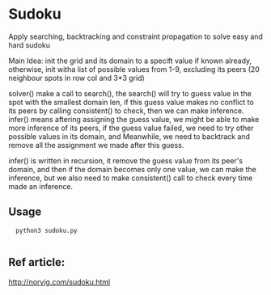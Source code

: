 
# Sudoku


Apply searching, backtracking and constraint propagation to solve easy and hard sudoku

Main Idea:
init the grid and its domain to a specift value if known already, 
otherwise, init witha  list of possible values from 1-9, excluding its peers (20 neighbour spots in row col and 3*3 grid)

solver() make a call to search(), the search() will try to guess value in the spot with the smallest domain len,
  if this guess value makes no conflict to its peers by calling consistent() to check, then we can make inference.
   infer() means aftering assigning the guess value, we might be able to make more inference of its peers,
  if the guess value failed, we need to try other possible values in its domain, and Meanwhile, we need to backtrack and remove all the assignment we made after this guess.

infer() is written in recursion, it remove the guess value from its peer's domain, and then if the domain becomes only one value, we can make the inference, but we also need to make consistent() call to check every time made an inference.



## Usage

```
  python3 sudoku.py
 
```


## Ref article:
http://norvig.com/sudoku.html
